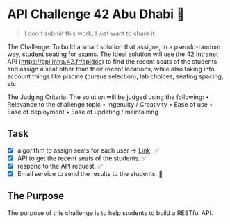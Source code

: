 # API Challenge 42 Abu Dhabi 🎇

> I don't submit this work, I just want to share it.

The Challenge: To build a smart solution that assigns, in a pseudo-random way, student seating for exams. The ideal solution will use the 42 Intranet API (https://api.intra.42.fr/apidoc) to find the recent seats of the students and assign a seat other than their recent locations, while also taking into account things like piscine (cursus selection), lab choices, seating spacing, etc.

The Judging Criteria: The solution will be judged using the following:
•	Relevance to the challenge topic
•	Ingenuity / Creativity
•	Ease of use
•	Ease of deployment
•	Ease of updating / maintaining

## Task
- [x] algorithm to assign seats for each user -> [Link](./src/utils/campus.ts). ✅
- [x] API to get the recent seats of the students. ✅
- [x] respone to the API request. ✅
- [x] Email service to send the results to the students. 🚧

## The Purpose
The purpose of this challenge is to help students to build a RESTful API.
